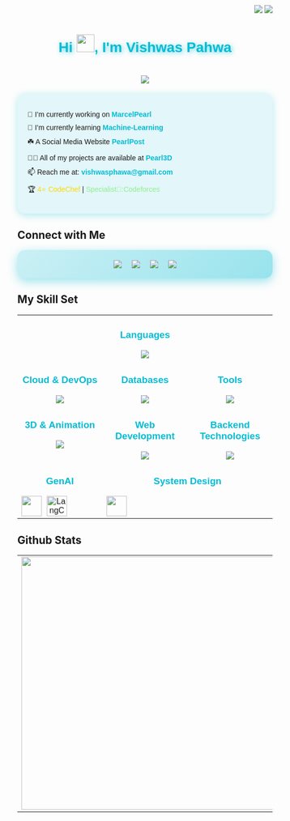 <div align="right" style="margin-top: -40px;">
    <img src="https://komarev.com/ghpvc/?username=scorchedpearl&label=Visitors&color=00bcd4&style=flat-square">
    <img src="https://img.shields.io/github/followers/scorchedpearl.svg?style=social&label=Follow&color=00bcd4">
</div>
<h1 align="center" style="color: #00bcd4; text-shadow: 2px 2px 10px rgba(0, 188, 212, 0.6); font-family: 'Poppins', sans-serif;">
    Hi <img width="35" src="https://raw.githubusercontent.com/nixin72/nixin72/master/wave.gif">, I'm Vishwas Pahwa
</h1>


<h1 align="center" style="font-family: 'Poppins', sans-serif;">
    <img src="https://readme-typing-svg.herokuapp.com/?lines=Building+Awesome+Projects;Crafting+Intuitive+UI/UX;Exploring+the+Tech+World;Evolving+as+a+Developer;&center=true&size=20&color=00bcd4&font-family=Poppins">
</h1>



<div style="background: rgba(0, 188, 212, 0.1); border-radius: 15px; padding: 20px; box-shadow: 0 4px 15px rgba(0, 188, 212, 0.3); font-family: 'Poppins', sans-serif;">
<ul style="list-style-type: none; padding-left: 0;">
    <li style="margin-bottom: 10px;">🔭 I’m currently working on <a href="https://marcelpearl.pearl99z.tech/" style="color: #00bcd4; text-decoration: none; font-weight: bold;">MarcelPearl</a></li>
    <li style="margin-bottom: 10px;">🌱 I’m currently learning <strong style="color: #00bcd4;">Machine-Learning</strong></li>
    <li style="margin-bottom: 10px;">☘️ A Social Media Website <a href="https://pearlpost.pearl99z.tech/" style="color: #00bcd4; text-decoration: none; font-weight: bold;">PearlPost</a></li>
    <li style="margin-bottom: 10px;">👨‍💻 All of my projects are available at <a href="https://pearl3d.pearl99z.tech" style="color: #00bcd4; text-decoration: none; font-weight: bold;">Pearl3D</a></li>
    <li style="margin-bottom: 10px;">📫 Reach me at: <strong style="color: #00bcd4;">vishwasphawa@gmail.com</strong></li>
    <li style="margin-bottom: 10px;">🏆 <span style="color: gold;">4⭐ CodeChef</span> | <span style="color: lightgreen;">Specialist🩵:Codeforces</span></li>
</ul>
</div>

## Connect with Me  
<div align="center" style="display: flex; justify-content: center; flex-wrap: wrap; gap: 20px; padding: 20px; border-radius: 15px; background: linear-gradient(135deg, rgba(0, 188, 212, 0.2), rgba(0, 188, 212, 0.4)); box-shadow: 0 6px 20px rgba(0, 188, 212, 0.4);">
    <a href="https://linkedin.com/in/vishwas-pahwa-694928328" target="_blank">
        <img src="https://img.shields.io/badge/LinkedIn-0077B5?style=for-the-badge&logo=linkedin&logoColor=white" />
    </a>
    <a href="https://instagram.com/vishwas.16_0" target="_blank">
        <img src="https://img.shields.io/badge/Instagram-E4405F?style=for-the-badge&logo=instagram&logoColor=white" />
    </a>
    <a href="mailto:vishwasphawa@gmail.com">
        <img src="https://img.shields.io/badge/Email-D44638?style=for-the-badge&logo=gmail&logoColor=white" />
    </a>
    <a href="https://github.com/ScorchedPearl" target="_blank">
        <img src="https://img.shields.io/badge/GitHub-181717?style=for-the-badge&logo=github&logoColor=white" />
    </a>
</div>



## My Skill Set
<div align="center">
    <table style="width: 100%; text-align: center; border-spacing: 10px; font-family: 'Poppins', sans-serif;">
        <tr>
            <td valign="top" width="30%" colspan="3">
                <h3 style="color: #00bcd4;">Languages</h3>
                <img src="https://skillicons.dev/icons?i=c,cpp,python,js,ts,html,css,dart,java" />
            </td>
        </tr>
        <tr>
            <td valign="top" width="30%">
                <h3 style="color: #00bcd4;">Cloud & DevOps</h3>
                <img src="https://skillicons.dev/icons?i=aws,vercel,docker,nginx" />
            </td>
            <td valign="top" width="30%">
                <h3 style="color: #00bcd4;">Databases</h3>
                <img src="https://skillicons.dev/icons?i=mongodb,postgresql,redis,supabase,datastax" />
            </td>
            <td valign="top" width="30%">
                <h3 style="color: #00bcd4;">Tools</h3>
                <img src="https://skillicons.dev/icons?i=postman,vite,redux,pnpm,yarn" />
            </td>
        </tr>
        <tr>
            <td valign="top" width="30%">
                <h3 style="color: #00bcd4;">3D & Animation</h3>
                <img src="https://skillicons.dev/icons?i=threejs,p5js" />
            </td>
            <td valign="top" width="30%">
                <h3 style="color: #00bcd4;">Web Development</h3>
                <img src="https://skillicons.dev/icons?i=react,nextjs,tailwind,figma" />
            </td>
            <td valign="top" width="30%">
                <h3 style="color: #00bcd4;">Backend Technologies</h3>
                <img src="https://skillicons.dev/icons?i=nodejs,express,graphql,spring,apollo,prisma,hibernate,maven" />
            </td>
        </tr>
         <tr>
            <td valign="top" width="30%">
              <h3 style="color: #00bcd4;">GenAI</h3>
             <div style="display: flex; align-items: center; gap: 10px;">
              <img src="https://skillicons.dev/icons?i=fastapi" height="40" />
             <img src="https://cdn.brandfetch.io/idzf7Sjo28/w/400/h/400/theme/dark/icon.jpeg?c=1dxbfHSJFAPEGdCLU4o5B" alt="LangChain Logo" width="40" />
            </div>
            </td>
             <td valign="top" width="30%" colspan="2">
              <h3 style="color: #00bcd4;">System Design</h3>
             <div style="display: flex; align-items: center; gap: 10px;">
              <img src="https://skillicons.dev/icons?i=rabbitmq" height="40" />
            </div>
            </td>
        </tr>
    </table>
</div>

## Github Stats
<table>
  <tr>
    <td align="center">
      <a href="https://github.com/anuraghazra/github-readme-stats">
        <img src="https://github-readme-stats.vercel.app/api?username=ScorchedPearl&show_icons=true&hide_border=true&bg_color=0d1117&title_color=00b7b7&icon_color=00b7b7&text_color=ffffff&include_all_commits=true" width="500"/>
      </a>
    </td>
    <td align="center">
      <a href="https://git.io/streak-stats" title="Go to Source">
        <img width="500" src="https://github-readme-streak-stats.herokuapp.com?user=ScorchedPearl&hide_border=true&background=0D1117&ring=00b7b7&fire=00b7b7&currStreakLabel=00b7b7&sideLabels=ffffff&dates=ffffff&sideNums=00b7b7&currStreakNum=ffffff"/>
      </a>
    </td>
  </tr>
</table>


